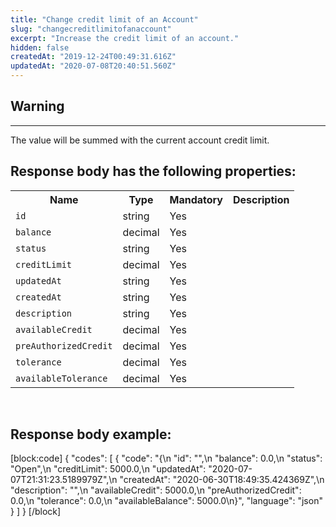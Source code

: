 ```yaml
---
title: "Change credit limit of an Account"
slug: "changecreditlimitofanaccount"
excerpt: "Increase the credit limit of an account."
hidden: false
createdAt: "2019-12-24T00:49:31.616Z"
updatedAt: "2020-07-08T20:40:51.560Z"
---
```

## Warning
---
The value will be summed with the current account credit limit.

## Response body has the following properties:
<table>
    <tr>
        <th>Name</th>
        <th>Type</th>
        <th>Mandatory</th>
        <th>Description</th>
    </tr>
    <tr>
        <td><code>id</code></td>
        <td>string</td>
        <td>Yes</td>
        <td></td>
    </tr>
 <tr>
        <td><code>balance</code></td>
        <td>decimal</td>
        <td>Yes</td>
        <td></td>
    </tr>
 <tr>
        <td><code>status</code></td>
        <td>string</td>
        <td>Yes</td>
        <td></td>
    </tr>
 <tr>
        <td><code>creditLimit</code></td>
        <td>decimal</td>
        <td>Yes</td>
        <td></td>
    </tr>
 <tr>
        <td><code>updatedAt</code></td>
        <td>string</td>
        <td>Yes</td>
        <td></td>
    </tr>
 <tr>
        <td><code>createdAt</code></td>
        <td>string</td>
        <td>Yes</td>
        <td></td>
    </tr>
 <td><code>description</code></td>
        <td>string</td>
        <td>Yes</td>
        <td></td>
    </tr>
    <tr>
        <td><code>availableCredit</code></td>
        <td>decimal</td>
        <td>Yes</td>
        <td></td>
    </tr>
 <tr>
        <td><code>preAuthorizedCredit</code></td>
        <td>decimal</td>
        <td>Yes</td>
        <td></td>
    </tr>
 <tr>
        <td><code>tolerance</code></td>
        <td>decimal</td>
        <td>Yes</td>
        <td></td>
    </tr>
<td><code>availableTolerance</code></td>
        <td>decimal</td>
        <td>Yes</td>
        <td></td>
    </tr>
</table>

<br>

## Response body example:
[block:code]
{
  "codes": [
    {
      "code": "{\n    \"id\": \"\",\n    \"balance\": 0.0,\n    \"status\": \"Open\",\n    \"creditLimit\": 5000.0,\n    \"updatedAt\": \"2020-07-07T21:31:23.5189979Z\",\n    \"createdAt\": \"2020-06-30T18:49:35.424369Z\",\n    \"description\": \"\",\n    \"availableCredit\": 5000.0,\n    \"preAuthorizedCredit\": 0.0,\n    \"tolerance\": 0.0,\n    \"availableBalance\": 5000.0\n}",
      "language": "json"
    }
  ]
}
[/block]